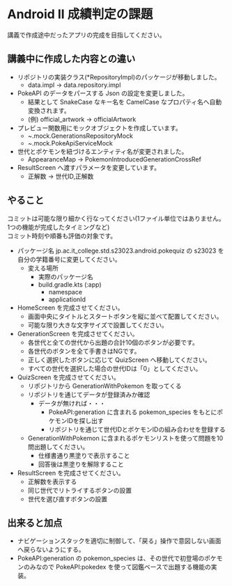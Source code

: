 # Android II 成績判定の課題  
講義で作成途中だったアプリの完成を目指してください。

## 講義中に作成した内容との違い  
- リポジトリの実装クラス(*RepositoryImpl)のパッケージが移動しました。
  - data.impl → data.repository.impl 
- PokeAPI のデータをパースする Json の設定を変更しました。
  - 結果として SnakeCase なキー名を CamelCase なプロパティ名へ自動変換されます。 
  - (例) official_artwork → officialArtwork 
- プレビュー関数用にモックオブジェクトを作成しています。
  - ~.mock.GenerationsRepositoryMock
  - ~.mock.PokeApiServiceMock
- 世代とポケモンを紐づけるエンティティ名が変更されました。
  - AppearanceMap → PokemonIntroducedGenerationCrossRef
- ResultScreen へ渡すパラメータを変更しています。
  - 正解数 → 世代ID,正解数

## やること
コミットは可能な限り細かく行なってください(1ファイル単位ではありません。1つの機能が完成したタイミングなど)  
コミット時刻や順番も評価の対象です。

- パッケージ名 jp.ac.it_college.std.s23023.android.pokequiz の s23023 を自分の学籍番号に変更してください。
  - 変える場所
    - 実際のパッケージ名
    - build.gradle.kts (:app)
      - namespace
      - applicationId
- HomeScreen を完成させてください。
  - 画面中央にタイトルとスタートボタンを縦に並べて配置してください。
  - 可能な限り大きな文字サイズで設置してください。
- GenerationScreen を完成させてください。
  - 各世代と全ての世代から出題の合計10個のボタンが必要です。
  - 各世代のボタンを全て手書きはNGです。
  - 正しく選択したボタンに応じて QuizScreen へ移動してください。
  - すべての世代を選択した場合の世代IDは「0」としてください。
- QuizScreen を完成させてください。
  - リポジトリから GenerationWithPokemon を取ってくる
  - リポジトリを通じてデータが登録済みか確認
    - データが無ければ・・・
      - PokeAPI:generation に含まれる pokemon_species をもとにポケモンIDを探し出す
      - リポジトリを通じて世代IDとポケモンIDの組み合わせを登録する
  - GenerationWithPokemon に含まれるポケモンリストを使って問題を10問出題してください。
    - 仕様書通り黒塗りで表示すること
    - 回答後は黒塗りを解除すること
- ResultScreen を完成させてください。
  - 正解数を表示する
  - 同じ世代でリトライするボタンの設置
  - 世代を選び直すボタンの設置

## 出来ると加点
- ナビゲーションスタックを適切に制御して、「戻る」操作で意図しない画面へ戻らないようにする。
- PokeAPI:generation の pokemon_species は、その世代で初登場のポケモンのみなので
  PokeAPI:pokedex を使って図鑑ベースで出題する機能の実装。